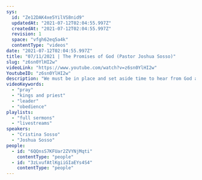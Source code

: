 ```yaml
---
sys:
  id: "Ze12DAK4xe5YilVS8nid9"
  updatedAt: "2021-07-12T02:04:55.997Z"
  createdAt: "2021-07-12T02:04:55.997Z"
  revision: 1
  space: "vfgh62eq5a4k"
  contentType: "videos"
date: "2021-07-12T02:04:55.997Z"
title: "07/11/2021 | The Promises of God (Pastor Joshua Sosso)"
slug: "z6sn0YlHI2w"
videoLink: "https://www.youtube.com/watch?v=z6sn0YlHI2w"
YoutubeID: "z6sn0YlHI2w"
description: "We must be in place and set aside time to hear from God and pray for our country. We are all being prepared to be kings and priests, not one or the other. Take care of unfinished business and put pressure on ourselves to begin tackling instructions, obeying God and thinking like a leader. Think about the destiny that God has for you and how you will start implementing with Him. Our faith and obedience will change the course of history and we will be a generation defining, history moving people. Run your race as best you can, as far as you can and as hard as you can. Let us not forget God's promises! This sermon was delivered by Pastor Joshua Sosso at Freedom Fellowship Church International on July 11, 2021. \n"
videoKeywords:
  - "pray"
  - "kings and priest"
  - "leader"
  - "obedience"
playlists:
  - "full sermons"
  - "livestreams"
speakers:
  - "Cristina Sosso"
  - "Joshua Sosso"
people:
  - id: "6QQnsS7KFUar2ZVYNjMqti"
    contentType: "people"
  - id: "3zLvufAtlKgiiGIaEYs4S4"
    contentType: "people"
---
```

